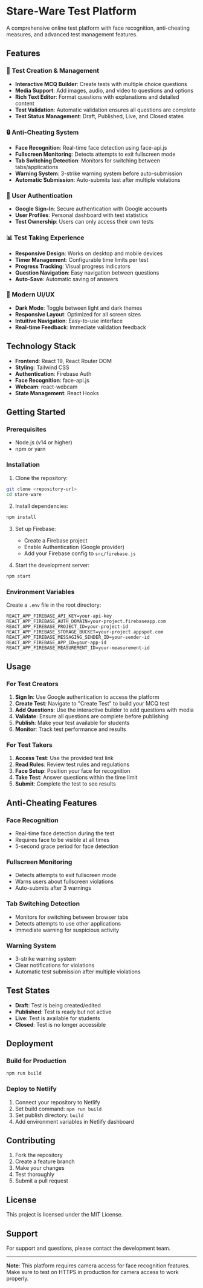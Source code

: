 # Stare-Ware Test Platform

A comprehensive online test platform with face recognition, anti-cheating measures, and advanced test management features.

## Features

### 🎯 Test Creation & Management
- **Interactive MCQ Builder**: Create tests with multiple choice questions
- **Media Support**: Add images, audio, and video to questions and options
- **Rich Text Editor**: Format questions with explanations and detailed content
- **Test Validation**: Automatic validation ensures all questions are complete
- **Test Status Management**: Draft, Published, Live, and Closed states

### 🔒 Anti-Cheating System
- **Face Recognition**: Real-time face detection using face-api.js
- **Fullscreen Monitoring**: Detects attempts to exit fullscreen mode
- **Tab Switching Detection**: Monitors for switching between tabs/applications
- **Warning System**: 3-strike warning system before auto-submission
- **Automatic Submission**: Auto-submits test after multiple violations

### 👤 User Authentication
- **Google Sign-In**: Secure authentication with Google accounts
- **User Profiles**: Personal dashboard with test statistics
- **Test Ownership**: Users can only access their own tests

### 📊 Test Taking Experience
- **Responsive Design**: Works on desktop and mobile devices
- **Timer Management**: Configurable time limits per test
- **Progress Tracking**: Visual progress indicators
- **Question Navigation**: Easy navigation between questions
- **Auto-Save**: Automatic saving of answers

### 🎨 Modern UI/UX
- **Dark Mode**: Toggle between light and dark themes
- **Responsive Layout**: Optimized for all screen sizes
- **Intuitive Navigation**: Easy-to-use interface
- **Real-time Feedback**: Immediate validation feedback

## Technology Stack

- **Frontend**: React 19, React Router DOM
- **Styling**: Tailwind CSS
- **Authentication**: Firebase Auth
- **Face Recognition**: face-api.js
- **Webcam**: react-webcam
- **State Management**: React Hooks

## Getting Started

### Prerequisites
- Node.js (v14 or higher)
- npm or yarn

### Installation

1. Clone the repository:
```bash
git clone <repository-url>
cd stare-ware
```

2. Install dependencies:
```bash
npm install
```

3. Set up Firebase:
   - Create a Firebase project
   - Enable Authentication (Google provider)
   - Add your Firebase config to `src/firebase.js`

4. Start the development server:
```bash
npm start
```

### Environment Variables

Create a `.env` file in the root directory:

```env
REACT_APP_FIREBASE_API_KEY=your-api-key
REACT_APP_FIREBASE_AUTH_DOMAIN=your-project.firebaseapp.com
REACT_APP_FIREBASE_PROJECT_ID=your-project-id
REACT_APP_FIREBASE_STORAGE_BUCKET=your-project.appspot.com
REACT_APP_FIREBASE_MESSAGING_SENDER_ID=your-sender-id
REACT_APP_FIREBASE_APP_ID=your-app-id
REACT_APP_FIREBASE_MEASUREMENT_ID=your-measurement-id
```

## Usage

### For Test Creators

1. **Sign In**: Use Google authentication to access the platform
2. **Create Test**: Navigate to "Create Test" to build your MCQ test
3. **Add Questions**: Use the interactive builder to add questions with media
4. **Validate**: Ensure all questions are complete before publishing
5. **Publish**: Make your test available for students
6. **Monitor**: Track test performance and results

### For Test Takers

1. **Access Test**: Use the provided test link
2. **Read Rules**: Review test rules and regulations
3. **Face Setup**: Position your face for recognition
4. **Take Test**: Answer questions within the time limit
5. **Submit**: Complete the test to see results

## Anti-Cheating Features

### Face Recognition
- Real-time face detection during the test
- Requires face to be visible at all times
- 5-second grace period for face detection

### Fullscreen Monitoring
- Detects attempts to exit fullscreen mode
- Warns users about fullscreen violations
- Auto-submits after 3 warnings

### Tab Switching Detection
- Monitors for switching between browser tabs
- Detects attempts to use other applications
- Immediate warning for suspicious activity

### Warning System
- 3-strike warning system
- Clear notifications for violations
- Automatic test submission after multiple violations

## Test States

- **Draft**: Test is being created/edited
- **Published**: Test is ready but not active
- **Live**: Test is available for students
- **Closed**: Test is no longer accessible

## Deployment

### Build for Production
```bash
npm run build
```

### Deploy to Netlify
1. Connect your repository to Netlify
2. Set build command: `npm run build`
3. Set publish directory: `build`
4. Add environment variables in Netlify dashboard

## Contributing

1. Fork the repository
2. Create a feature branch
3. Make your changes
4. Test thoroughly
5. Submit a pull request

## License

This project is licensed under the MIT License.

## Support

For support and questions, please contact the development team.

---

**Note**: This platform requires camera access for face recognition features. Make sure to test on HTTPS in production for camera access to work properly.
